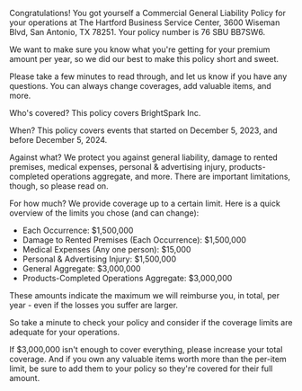 Congratulations! You got yourself a Commercial General Liability Policy for your operations at The Hartford Business Service Center, 3600 Wiseman Blvd, San Antonio, TX 78251. Your policy number is 76 SBU BB7SW6.

We want to make sure you know what you're getting for your premium amount per year, so we did our best to make this policy short and sweet.

Please take a few minutes to read through, and let us know if you have any questions. You can always change coverages, add valuable items, and more.

Who's covered?
This policy covers BrightSpark Inc.

When?
This policy covers events that started on December 5, 2023, and before December 5, 2024.

Against what?
We protect you against general liability, damage to rented premises, medical expenses, personal & advertising injury, products-completed operations aggregate, and more. There are important limitations, though, so please read on.

For how much?
We provide coverage up to a certain limit. Here is a quick overview of the limits you chose (and can change):

- Each Occurrence: $1,500,000
- Damage to Rented Premises (Each Occurrence): $1,500,000
- Medical Expenses (Any one person): $15,000
- Personal & Advertising Injury: $1,500,000
- General Aggregate: $3,000,000
- Products-Completed Operations Aggregate: $3,000,000

These amounts indicate the maximum we will reimburse you, in total, per year - even if the losses you suffer are larger.

So take a minute to check your policy and consider if the coverage limits are adequate for your operations.

If $3,000,000 isn't enough to cover everything, please increase your total coverage. And if you own any valuable items worth more than the per-item limit, be sure to add them to your policy so they're covered for their full amount.